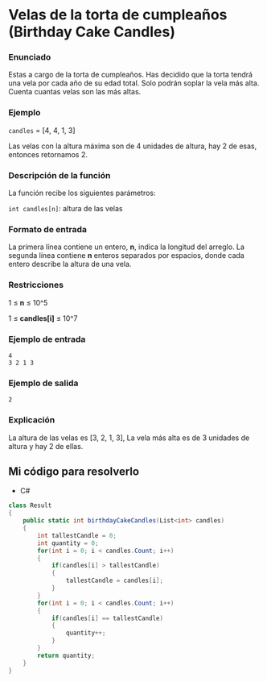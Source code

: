 # Velas de la torta de cumpleaños (Birthday Cake Candles)

### Enunciado

Estas a cargo de la torta de cumpleaños. Has decidido que la torta tendrá una vela por cada año de su edad total. Solo podrán soplar la vela más alta. Cuenta cuantas velas son las más altas.

### Ejemplo

`candles` = [4, 4, 1, 3]

Las velas con la altura máxima son de 4 unidades de altura, hay 2 de esas, entonces retornamos 2.

### Descripción de la función

La función recibe los siguientes parámetros:

`int candles[n]`: altura de las velas

### Formato de entrada

La primera línea contiene un entero, **n**, indica la longitud del arreglo. La segunda línea contiene **n** enteros separados por espacios, donde cada entero describe la altura de una vela.

### Restricciones

1 ≤ **n** ≤ 10^5

1 ≤ **candles[i]** ≤ 10^7

### Ejemplo de entrada

```
4
3 2 1 3
```

### Ejemplo de salida

```
2
```

### Explicación

La altura de las velas es [3, 2, 1, 3], La vela más alta es de 3 unidades de altura y hay 2 de ellas.

## Mi código para resolverlo

- C#

```csharp
class Result
{
    public static int birthdayCakeCandles(List<int> candles)
    {
        int tallestCandle = 0;
        int quantity = 0;
        for(int i = 0; i < candles.Count; i++)
        {
            if(candles[i] > tallestCandle)
            {
                tallestCandle = candles[i];
            }
        }
        for(int i = 0; i < candles.Count; i++)
        {
            if(candles[i] == tallestCandle)
            {
                quantity++;
            }
        }
        return quantity;
    }
}
```